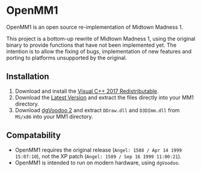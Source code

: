 # OpenMM1

OpenMM1 is an open source re-implementation of Midtown Madness 1.

This project is a bottom-up rewrite of Midtown Madness 1,
using the original binary to provide functions that have not been implemented yet.
The intention is to allow the fixing of bugs, implementation of new
features and porting to platforms unsupported by the original.

## Installation
1. Download and install the [Visual C++ 2017 Redistributable](https://go.microsoft.com/fwlink/?LinkId=746571).
2. Download the [Latest Version](https://ci.appveyor.com/api/projects/0x1F9F1/OpenMM1/artifacts/build/OpenMM1.zip?branch=master) and extract the files directly into your MM1 directory.
3. Download [dgVoodoo 2](http://www.dege.freeweb.hu/dgVoodoo2/dgVoodoo2.html) and extract `DDraw.dll` and `D3DImm.dll` from `MS/x86` into your MM1 directory.

## Compatability
* OpenMM1 requires the original release (`Angel: 1588 / Apr 14 1999 15:07:10`), not the XP patch (`Angel: 1589 / Sep 16 1999 11:00:21`).
* OpenMM1 is intended to run on modern hardware, using `dgVoodoo`.